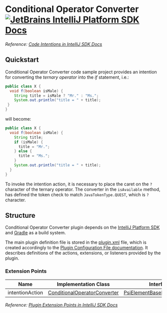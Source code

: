 # Conditional Operator Converter [![JetBrains IntelliJ Platform SDK Docs](https://jb.gg/badges/docs.svg)][docs]
*Reference: [Code Intentions in IntelliJ SDK Docs][docs:conditional_operator_intention]*

## Quickstart

Conditional Operator Converter code sample project provides an intention for converting the *ternary operator*
into the *if* statement, i.e.:

```java
public class X {
  void f(boolean isMale) {
    String title = isMale ? "Mr." : "Ms.";
    System.out.println("title = " + title);
 }
}
```

will become:

```java
public class X {
  void f(boolean isMale) {
    String title;
    if (isMale) {
      title = "Mr.";
    } else {
      title = "Ms.";
    }
    System.out.println("title = " + title);
  }
}
```

To invoke the intention action, it is necessary to place the caret on the `?` character of the ternary operator.
The converter in the `isAvailable` method, has defined the token check to match `JavaTokenType.QUEST`, which is `?`
character. 

## Structure

Conditional Operator Converter
plugin depends on the [IntelliJ Platform SDK][docs] and [Gradle][docs:gradle] as a build system.

The main plugin definition file is stored in the [plugin.xml][file:plugin.xml] file, which is created accordingly
to the [Plugin Configuration File documentation][docs:pluginxml]. It describes definitions of the actions, extensions,
or listeners provided by the plugin.

### Extension Points

| Name            | Implementation Class                                              | Interface                                                          |
| --------------- | ----------------------------------------------------------------- | ------------------------------------------------------------------ |
| intentionAction | [ConditionalOperatorConverter][file:ConditionalOperatorConverter] | [PsiElementBaseIntentionAction][sdk:PsiElementBaseIntentionAction] |

*Reference: [Plugin Extension Points in IntelliJ SDK Docs][docs:ep]*

[docs]: http://www.jetbrains.org/intellij/sdk/docs
[docs:conditional_operator_intention]: https://www.jetbrains.org/intellij/sdk/docs/tutorials/code_intentions.html
[docs:ep]: https://www.jetbrains.org/intellij/sdk/docs/basics/plugin_structure/plugin_extension_points.html
[docs:gradle]: https://jetbrains.org/intellij/sdk/docs/tutorials/build_system.html
[docs:pluginxml]: https://www.jetbrains.org/intellij/sdk/docs/basics/plugin_structure/plugin_configuration_file.html

[file:ConditionalOperatorConverter]: ./src/main/java/org/intellij/sdk/intention/ConditionalOperatorConverter.java
[file:plugin.xml]: ./src/main/resources/META-INF/plugin.xml

[sdk:PsiElementBaseIntentionAction]: https://github.com/JetBrains/intellij-community/blob/master/platform/lang-api/src/com/intellij/codeInsight/intention/PsiElementBaseIntentionAction.java
